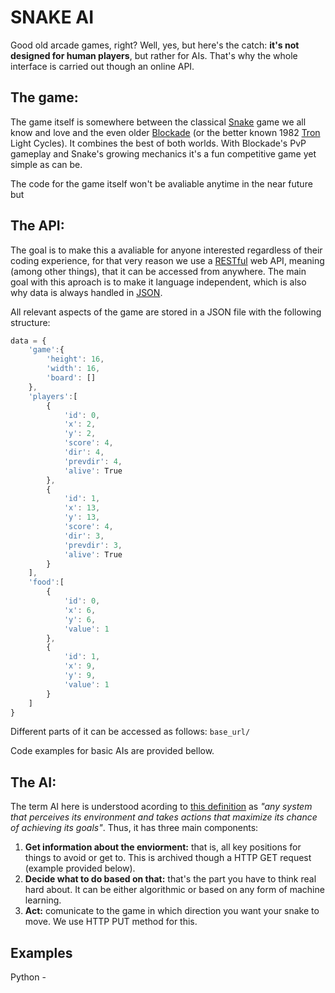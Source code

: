 # SNAKE AI
Good old arcade games, right? 
Well, yes, but here's the catch: **it's not designed for human players**, but rather for AIs. That's why the whole interface is carried out though an online API.


## The game:
The game itself is somewhere between the classical [Snake](https://en.wikipedia.org/wiki/Snake_(video_game_genre)) game we all know and love and the even older [Blockade](https://en.wikipedia.org/wiki/Blockade_(video_game)) (or the better known 1982 [Tron](https://en.wikipedia.org/wiki/Tron_(video_game)) Light Cycles). It combines the best of both worlds. With Blockade's PvP gameplay and Snake's growing mechanics it's a fun competitive game yet simple as can be.

The code for the game itself won't be avaliable anytime in the near future but 

## The API:
The goal is to make this a avaliable for anyone interested regardless of their coding experience, for that very reason we use a [RESTful](https://en.wikipedia.org/wiki/Representational_state_transfer) web API, meaning (among other things), that it can be accessed from anywhere. The main goal with this aproach is to make it language independent, which is also why data is always handled in [JSON](https://en.wikipedia.org/wiki/JSON).

All relevant aspects of the game are stored in a JSON file with the following structure:

```javascript
data = {
    'game':{
        'height': 16, 
        'width': 16,  
        'board': []   
    },
    'players':[
        {
            'id': 0,
            'x': 2,       
            'y': 2,       
            'score': 4,   
            'dir': 4,     
            'prevdir': 4, 
            'alive': True 
        },
        {
            'id': 1,
            'x': 13,      
            'y': 13,      
            'score': 4,   
            'dir': 3,     
            'prevdir': 3, 
            'alive': True 
        }
    ],
    'food':[
        {
            'id': 0,
            'x': 6,
            'y': 6,
            'value': 1
        },
        {
            'id': 1,    
            'x': 9,
            'y': 9,
            'value': 1 
        }
    ]
}
```

Different parts of it can be accessed as follows:
`base_url/`

Code examples for basic AIs are provided bellow.

## The AI:
The term AI here is understood acording to [this definition](https://en.wikipedia.org/wiki/Artificial_intelligence#:~:text=Leading%20AI%20textbooks%20define%20the%20field%20as%20the%20study%20of%20%22intelligent%20agents%22%3A%20any%20system%20that%20perceives%20its%20environment%20and%20takes%20actions%20that%20maximize%20its%20chance%20of%20achieving%20its%20goals.) as *"any system that perceives its environment and takes actions that maximize its chance of achieving its goals"*. Thus, it has three main components:

1. **Get information about the enviorment:** that is, all key positions for things to avoid or get to. This is archived though a HTTP GET request (example provided below).
2. **Decide what to do based on that:** that's the part you have to think real hard about. It can be either algorithmic or based on any form of machine learning.
3. **Act:** comunicate to the game in which direction you want your snake to move. We use HTTP PUT method for this.

## Examples

Python - 
